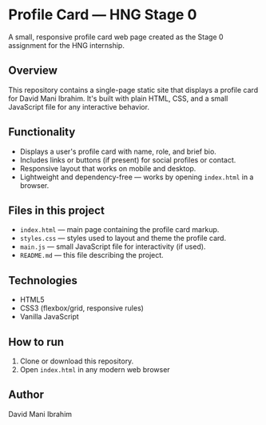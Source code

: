 
# Profile Card — HNG Stage 0

A small, responsive profile card web page created as the Stage 0 assignment for the HNG internship.

## Overview

This repository contains a single-page static site that displays a profile card for David Mani Ibrahim. It's built with plain HTML, CSS, and a small JavaScript file for any interactive behavior.

## Functionality

- Displays a user's profile card with name, role, and brief bio.
- Includes links or buttons (if present) for social profiles or contact.
- Responsive layout that works on mobile and desktop.
- Lightweight and dependency-free — works by opening `index.html` in a browser.

## Files in this project

- `index.html` — main page containing the profile card markup.
- `styles.css` — styles used to layout and theme the profile card.
- `main.js` — small JavaScript file for interactivity (if used).
- `README.md` — this file describing the project.

## Technologies

- HTML5
- CSS3 (flexbox/grid, responsive rules)
- Vanilla JavaScript

## How to run

1. Clone or download this repository.
2. Open `index.html` in any modern web browser 


## Author

David Mani Ibrahim

